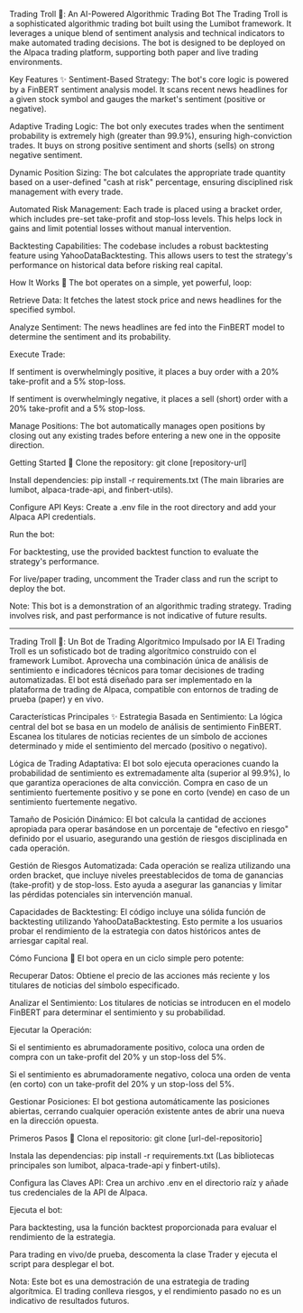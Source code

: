 Trading Troll 🤖: An AI-Powered Algorithmic Trading Bot
The Trading Troll is a sophisticated algorithmic trading bot built using the Lumibot framework. It leverages a unique blend of sentiment analysis and technical indicators to make automated trading decisions. The bot is designed to be deployed on the Alpaca trading platform, supporting both paper and live trading environments.

Key Features ✨
Sentiment-Based Strategy: The bot's core logic is powered by a FinBERT sentiment analysis model. It scans recent news headlines for a given stock symbol and gauges the market's sentiment (positive or negative).

Adaptive Trading Logic: The bot only executes trades when the sentiment probability is extremely high (greater than 99.9%), ensuring high-conviction trades. It buys on strong positive sentiment and shorts (sells) on strong negative sentiment.

Dynamic Position Sizing: The bot calculates the appropriate trade quantity based on a user-defined "cash at risk" percentage, ensuring disciplined risk management with every trade.

Automated Risk Management: Each trade is placed using a bracket order, which includes pre-set take-profit and stop-loss levels. This helps lock in gains and limit potential losses without manual intervention.

Backtesting Capabilities: The codebase includes a robust backtesting feature using YahooDataBacktesting. This allows users to test the strategy's performance on historical data before risking real capital.

How It Works 🧠
The bot operates on a simple, yet powerful, loop:

Retrieve Data: It fetches the latest stock price and news headlines for the specified symbol.

Analyze Sentiment: The news headlines are fed into the FinBERT model to determine the sentiment and its probability.

Execute Trade:

If sentiment is overwhelmingly positive, it places a buy order with a 20% take-profit and a 5% stop-loss.

If sentiment is overwhelmingly negative, it places a sell (short) order with a 20% take-profit and a 5% stop-loss.

Manage Positions: The bot automatically manages open positions by closing out any existing trades before entering a new one in the opposite direction.

Getting Started 🚀
Clone the repository: git clone [repository-url]

Install dependencies: pip install -r requirements.txt (The main libraries are lumibot, alpaca-trade-api, and finbert-utils).

Configure API Keys: Create a .env file in the root directory and add your Alpaca API credentials.

Run the bot:

For backtesting, use the provided backtest function to evaluate the strategy's performance.

For live/paper trading, uncomment the Trader class and run the script to deploy the bot.

Note: This bot is a demonstration of an algorithmic trading strategy. Trading involves risk, and past performance is not indicative of future results.

















________________________________________________________________________________________________________________________________________
Trading Troll 🤖: Un Bot de Trading Algorítmico Impulsado por IA
El Trading Troll es un sofisticado bot de trading algorítmico construido con el framework Lumibot. Aprovecha una combinación única de análisis de sentimiento e indicadores técnicos para tomar decisiones de trading automatizadas. El bot está diseñado para ser implementado en la plataforma de trading de Alpaca, compatible con entornos de trading de prueba (paper) y en vivo.

Características Principales ✨
Estrategia Basada en Sentimiento: La lógica central del bot se basa en un modelo de análisis de sentimiento FinBERT. Escanea los titulares de noticias recientes de un símbolo de acciones determinado y mide el sentimiento del mercado (positivo o negativo).

Lógica de Trading Adaptativa: El bot solo ejecuta operaciones cuando la probabilidad de sentimiento es extremadamente alta (superior al 99.9%), lo que garantiza operaciones de alta convicción. Compra en caso de un sentimiento fuertemente positivo y se pone en corto (vende) en caso de un sentimiento fuertemente negativo.

Tamaño de Posición Dinámico: El bot calcula la cantidad de acciones apropiada para operar basándose en un porcentaje de "efectivo en riesgo" definido por el usuario, asegurando una gestión de riesgos disciplinada en cada operación.

Gestión de Riesgos Automatizada: Cada operación se realiza utilizando una orden bracket, que incluye niveles preestablecidos de toma de ganancias (take-profit) y de stop-loss. Esto ayuda a asegurar las ganancias y limitar las pérdidas potenciales sin intervención manual.

Capacidades de Backtesting: El código incluye una sólida función de backtesting utilizando YahooDataBacktesting. Esto permite a los usuarios probar el rendimiento de la estrategia con datos históricos antes de arriesgar capital real.

Cómo Funciona 🧠
El bot opera en un ciclo simple pero potente:

Recuperar Datos: Obtiene el precio de las acciones más reciente y los titulares de noticias del símbolo especificado.

Analizar el Sentimiento: Los titulares de noticias se introducen en el modelo FinBERT para determinar el sentimiento y su probabilidad.

Ejecutar la Operación:

Si el sentimiento es abrumadoramente positivo, coloca una orden de compra con un take-profit del 20% y un stop-loss del 5%.

Si el sentimiento es abrumadoramente negativo, coloca una orden de venta (en corto) con un take-profit del 20% y un stop-loss del 5%.

Gestionar Posiciones: El bot gestiona automáticamente las posiciones abiertas, cerrando cualquier operación existente antes de abrir una nueva en la dirección opuesta.

Primeros Pasos 🚀
Clona el repositorio: git clone [url-del-repositorio]

Instala las dependencias: pip install -r requirements.txt (Las bibliotecas principales son lumibot, alpaca-trade-api y finbert-utils).

Configura las Claves API: Crea un archivo .env en el directorio raíz y añade tus credenciales de la API de Alpaca.

Ejecuta el bot:

Para backtesting, usa la función backtest proporcionada para evaluar el rendimiento de la estrategia.

Para trading en vivo/de prueba, descomenta la clase Trader y ejecuta el script para desplegar el bot.

Nota: Este bot es una demostración de una estrategia de trading algorítmica. El trading conlleva riesgos, y el rendimiento pasado no es un indicativo de resultados futuros.
